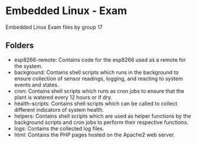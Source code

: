 # Embedded Linux - Exam

Embedded Linux Exam files by group 17

## Folders
- esp8266-remote: Contains code for the esp8266 used as a remote for the system.
- background: Contains shell scripts which runs in the background to ensure collection of sensor readings, logging, and reacting to system events and states.
- cron: Contains shell scripts which runs as cron jobs to ensure that the plant is watered every 12 hours or if dry.
- health-scripts: Contains shell scripts which can be called to collect different indicators of system health.
- helpers: Contains shell scripts which are used as helper functions by the background scripts and cron jobs to perform their respective functions.
- logs: Contains the collected log files.
- html: Contains the PHP pages hosted on the Apache2 web server.